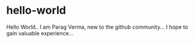# hello-world

Hello World.. I am Parag Verma, new to the github community... I hope to gain valuable experience...
